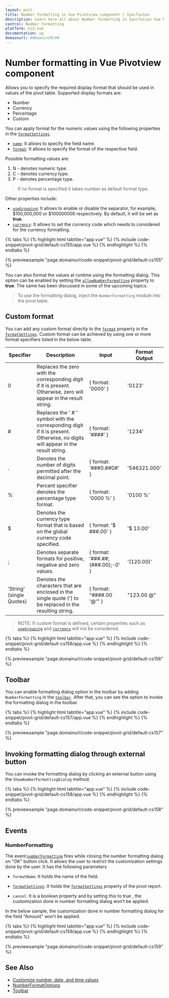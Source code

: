 ```yaml
---
layout: post
title: Number formatting in Vue Pivotview component | Syncfusion
description: Learn here all about Number formatting in Syncfusion Vue Pivotview component of Syncfusion Essential JS 2 and more.
control: Number formatting 
platform: ej2-vue
documentation: ug
domainurl: ##DomainURL##
---
```


# Number formatting in Vue Pivotview component

Allows you to specify the required display format that should be used in values of the pivot table. Supported display formats are:

* Number
* Currency
* Percentage
* Custom

You can apply format for the numeric values using the following properties in the [`formatSettings`](https://ej2.syncfusion.com/vue/documentation/api/pivotview/dataSourceSettings/#formatsettings).

* [`name`](https://ej2.syncfusion.com/vue/documentation/api/pivotview/formatSettingsModel/#name): It allows to specify the field name.
* [`format`](https://ej2.syncfusion.com/vue/documentation/api/pivotview/formatSettingsModel/#format): It allows to specify the format of the respective field.

Possible formatting values are:

1. N - denotes numeric type.
2. C - denotes currency type.
3. P - denotes percentage type.

> If no format is specified it takes number as default format type.

Other properties include:

* [`useGrouping`](https://ej2.syncfusion.com/vue/documentation/api/pivotview/formatSettingsModel/#usegrouping): It allows to enable or disable the separator, for example, $100,000,000 or $100000000 respectively. By default, it will be set as **true**.
* [`currency`](https://ej2.syncfusion.com/vue/documentation/api/pivotview/formatSettingsModel/#currency): It allows to set the currency code which needs to considered for the currency formatting.

{% tabs %}
{% highlight html tabtitle="app.vue" %}
{% include code-snippet/pivot-grid/default-cs155/app.vue %}
{% endhighlight %}
{% endtabs %}
        
{% previewsample "page.domainurl/code-snippet/pivot-grid/default-cs155" %}

You can also format the values at runtime using the formatting dialog. This option can be enabled by setting the [`allowNumberFormatting`](https://ej2.syncfusion.com/vue/documentation/api/pivotview/#allownumberformatting) property to **true**. The same has been discussed in some of the upcoming topics.

> To use the formatting dialog, inject the `NumberFormatting` module into the pivot table.

## Custom format

You can add any custom format directly to the [`format`](https://ej2.syncfusion.com/vue/documentation/api/pivotview/formatSettingsModel/#format) property in the [`formatSettings`](https://ej2.syncfusion.com/vue/documentation/api/pivotview/dataSourceSettings/#formatsettings). Custom format can be achieved by using one or more format specifiers listed in the below table.

| Specifier | Description | Input | Format Output |
| ------- |--------------- | ---------------- | --------------- |
| 0 | Replaces the zero with the corresponding digit if it is present. Otherwise, zero will appear in the result string. | { format: '0000' } | '0123' |
| # | Replaces the ' # ' symbol with the corresponding digit if it is present. Otherwise, no digits will appear in the result string.| { format: '####' } | '1234' |
| . | Denotes the number of digits permitted after the decimal point. | { format: '###0.##0#' } | '546321.000' |
| % | Percent specifier denotes the percentage type format. | { format: '0000 %' } | '0100 %' |
| $ | Denotes the currency type format that is based on the global currency code specified. | { format: '$ ###.00' } | '$ 13.00' |
| ; | Denotes separate formats for positive, negative and zero values. | { format: '###.##;(###.00);-0' } | '(120.00)'    |
| 'String' (single Quotes) | Denotes the characters that are enclosed in the single quote (') to be replaced in the resulting string. | { format: "####.00 '@'" } | "123.00 @"    |

>NOTE: If custom format is defined, certain properties such as [`useGrouping`](https://ej2.syncfusion.com/vue/documentation/api/pivotview/formatSettingsModel/#usegrouping) and [`currency`](https://ej2.syncfusion.com/vue/documentation/api/pivotview/formatSettingsModel/#currency) will not be considered.

{% tabs %}
{% highlight html tabtitle="app.vue" %}
{% include code-snippet/pivot-grid/default-cs156/app.vue %}
{% endhighlight %}
{% endtabs %}
        
{% previewsample "page.domainurl/code-snippet/pivot-grid/default-cs156" %}

## Toolbar

You can enable formatting dialog option in the toolbar by adding `NumberFormatting` in the [`toolbar`](https://ej2.syncfusion.com/vue/documentation/api/pivotview/#toolbar). After that, you can see the option to invoke the formatting dialog in the toolbar.

{% tabs %}
{% highlight html tabtitle="app.vue" %}
{% include code-snippet/pivot-grid/default-cs157/app.vue %}
{% endhighlight %}
{% endtabs %}
        
{% previewsample "page.domainurl/code-snippet/pivot-grid/default-cs157" %}

## Invoking formatting dialog through external button

You can invoke the formatting dialog by clicking an external button using the `ShowNumberFormattingDialog` method.

{% tabs %}
{% highlight html tabtitle="app.vue" %}
{% include code-snippet/pivot-grid/default-cs158/app.vue %}
{% endhighlight %}
{% endtabs %}
        
{% previewsample "page.domainurl/code-snippet/pivot-grid/default-cs158" %}

## Events

### NumberFormatting

The event [`numberFormatting`](https://ej2.syncfusion.com/vue/documentation/api/pivotview#numberformatting) fires while closing the number formatting dialog on "OK" button click. It allows the user to restrict the customization settings done by the user. It has the following parameters

* `formatName`: It holds the name of the field.

* [`formatSettings`](https://ej2.syncfusion.com/vue/documentation/api/pivotview/dataSourceSettings/#formatsettings): It holds the [`formatSettings`](https://ej2.syncfusion.com/vue/documentation/api/pivotview/dataSourceSettings/#formatsettings) property of the pivot report.

* `cancel`: It is a boolean property and by setting this to true , the customization done in number formatting dialog won’t be applied.

In the below sample, the customization done in number formatting dialog for the field "Amount" won’t be applied.

{% tabs %}
{% highlight html tabtitle="app.vue" %}
{% include code-snippet/pivot-grid/default-cs159/app.vue %}
{% endhighlight %}
{% endtabs %}
        
{% previewsample "page.domainurl/code-snippet/pivot-grid/default-cs159" %}

## See Also

* [Customize number, date, and time values](./how-to/customize-number-date-and-time-values/)
* [NumberFormatOptions](https://ej2.syncfusion.com/vue/documentation/common/internationalization/#manipulating-numbers)
* [Toolbar](./tool-bar)
